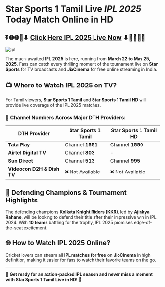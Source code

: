 # Star Sports 1 Tamil Live *IPL 2025* Today Match Online in HD

## ⏬🌐🌐📌⬇ [Click Here IPL 2025 Live Now](https://ptvsportshd.net/star-sports-1-hindi-hd/) ⬇📌🌐🌐⏬

![ipl](https://github.com/user-attachments/assets/9ae3508d-f192-40fc-a7a6-fec3d93b834b)

The much-awaited **IPL 2025** is here, running from **March 22 to May 25, 2025**. Fans can catch every thrilling moment of the tournament live on **Star Sports** for TV broadcasts and **JioCinema** for free online streaming in India.

## 📺 Where to Watch IPL 2025 on TV?
For Tamil viewers, **Star Sports 1 Tamil** and **Star Sports 1 Tamil HD** will provide live coverage of the IPL 2025 matches.  

### 📡 Channel Numbers Across Major DTH Providers:

| DTH Provider      | Star Sports 1 Tamil | Star Sports 1 Tamil HD |
|------------------|-------------------|--------------------|
| **Tata Play**      | Channel **1551**  | Channel **1550**  |
| **Airtel Digital TV** | Channel **803**   | -  |
| **Sun Direct**     | Channel **513**   | Channel **995**  |
| **Videocon D2H & Dish TV** | ❌ Not Available | ❌ Not Available |

## 🏏 Defending Champions & Tournament Highlights
The defending champions **Kolkata Knight Riders (KKR)**, led by **Ajinkya Rahane**, will be looking to defend their title after their impressive win in IPL 2024. With **10 teams** battling for the trophy, IPL 2025 promises edge-of-the-seat excitement.

## 🌐 How to Watch IPL 2025 Online?
Cricket lovers can stream all **IPL matches for free** on **JioCinema** in high definition, making it easier for fans to watch their favorite teams on the go.

---
🎉 **Get ready for an action-packed IPL season and never miss a moment with Star Sports 1 Tamil Live in HD!** 🎉
